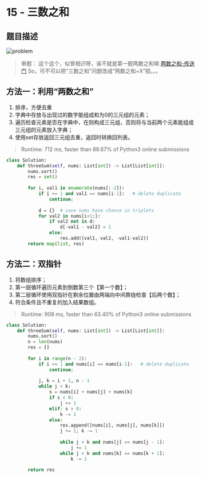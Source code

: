 # 15 - 三数之和

## 题目描述
![problem](images/15.png)

<!-- more -->

>审题：
这个这个，似曾相识呀，诶不就是第一题两数之和嘛
[两数之和-传送门](https://rosevil1874.github.io/2018/04/05/1.%E4%B8%A4%E6%95%B0%E4%B9%8B%E5%92%8C/#more)
So，可不可以把“三数之和”问题改成“两数之和+X”捏。。。

## 方法一：利用“两数之和”
1. 排序，方便去重
2. 字典中存放与出现过的数字能组成和为0的三元组的元素；
3. 遍历检查元素是否在字典中，在则构成三元组，否则将与当前两个元素能组成三元组的元素放入字典；
4. 使用set存放返回三元组去重，返回时转换回列表。

> Runtime: 712 ms, faster than 89.67% of Python3 online submissions

```python
class Solution:
    def threeSum(self, nums: List[int]) -> List[List[int]]:
        nums.sort()
        res = set()
        
        for i, val1 in enumerate(nums[:-2]):
            if i >= 1 and val1 == nums[i-1]:   # delete duplicate
                continue;
                
            d = {}  # save nums have chance in triplets
            for val2 in nums[i+1:]:
                if val2 not in d:
                    d[-val1 - val2] = 1
                else:
                    res.add((val1, val2, -val1-val2))
        return map(list, res)
```


## 方法二：双指针
1. 将数组排序；
2. 第一层循环遍历元素到倒数第三个【第一个数】；
3. 第二层循环使用双指针在剩余位置由两端向中间靠拢检查【后两个数】；
4. 符合条件且不重复的加入结果数组。

> Runtime: 908 ms, faster than 63.40% of Python3 online submissions

```python
class Solution:
    def threeSum(self, nums: List[int]) -> List[List[int]]:
        nums.sort()
        n = len(nums)
        res = []
        
        for i in range(n - 2):
            if i >= 1 and nums[i] == nums[i-1]:   # delete duplicate
                continue;
                
            j, k = i + 1, n - 1
            while j < k:
                s = nums[i] + nums[j] + nums[k]
                if s < 0:
                    j += 1
                elif: s > 0:
                    k -= 1
                else:
                    res.append([nums[i], nums[j], nums[k]])
                    j += 1; k -= 1
                    
                    while j < k and nums[j] == nums[j - 1]:
                        j += 1
                    while j < k and nums[k] == nums[k + 1]:
                        k -= 1
                
        return res
```
